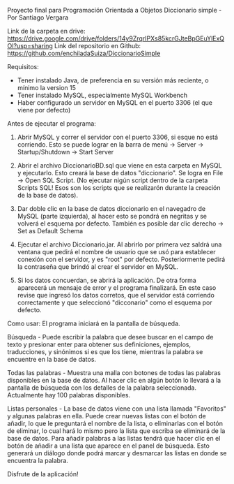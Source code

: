 Proyecto final para Programación Orientada a Objetos
Diccionario simple - Por Santiago Vergara

Link de la carpeta en drive: https://drive.google.com/drive/folders/14y9ZrqrIPXs85kcrGJteBpGEuYlExQOI?usp=sharing
Link del repositorio en Github: https://github.com/enchiladaSuiza/DiccionarioSimple

Requisitos:
- Tener instalado Java, de preferencia en su versión más reciente, o mínimo la version 15
- Tener instalado MySQL, especialmente MySQL Workbench
- Haber configurado un servidor en MySQL en el puerto 3306 (el que viene por defecto)

Antes de ejecutar el programa:
1. Abrir MySQL y correr el servidor con el puerto 3306, si esque no está corriendo. Esto se puede lograr en la barra de menú -> Server -> Startup/Shutdown -> Start Server

2. Abrir el archivo DiccionarioBD.sql que viene en esta carpeta en MySQL y ejecutarlo. Esto creará la base de datos "diccionario". Se logra en File -> Open SQL Script. (No ejecutar nigún script dentro de la carpeta Scripts SQL! Esos son los scripts que se realizarón durante la creación de la base de datos).

3. Dar doble clic en la base de datos diccionario en el navegadro de MySQL (parte izquierda), al hacer esto se pondrá en negritas y se volverá el esquema por defecto. También es posible dar clic derecho -> Set as Default Schema 

4. Ejecutar el archivo Diccionario.jar. Al abrirlo por primera vez saldrá una ventana que pedirá el nombre de usuario que se usó para establecer conexión con el servidor, y es "root" por defecto. Posteriormente pedirá la contraseña que brindó al crear el servidor en MySQL.

5. Si los datos concuerdan, se abrirá la aplicación. De otra forma aparecerá un mensaje de error y el programa finalizará. En este caso revise que ingresó los datos corretos, que el servidor está corriendo correctamente y que seleccionó "dicconario" como el esquema por defecto.

Como usar:
El programa iniciará en la pantalla de búsqueda.

Búsqueda - Puede escribir la palabra que desee buscar en el campo de texto y presionar enter para obtener sus definiciones, ejemplos, traducciones, y sinónimos si es que los tiene, mientras la palabra se encuentre en la base de datos.

Todas las palabras - Muestra una malla con botones de todas las palabras disponibles en la base de datos. Al hacer clic en algún botón lo llevará a la pantalla de búsqueda con los detalles de la palabra seleccionada. Actualmente hay 100 palabras disponibles.

Listas personales - La base de datos viene con una lista llamada "Favoritos" y algunas palabras en ella. Puede crear nuevas listas con el botón de añadir, lo que le preguntará el nombre de la lista, o eliminarlas con el botón de eliminar, lo cual hará lo mismo pero la lista que escriba se eliminará de la base de datos. Para añadir palabras a las listas tendrá que hacer clic en el botón de añadir a una lista que aparece en el panel de búsqueda. Esto generará un diálogo donde podrá marcar y desmarcar las listas en donde se encuentra la palabra.

Disfrute de la aplicación!
